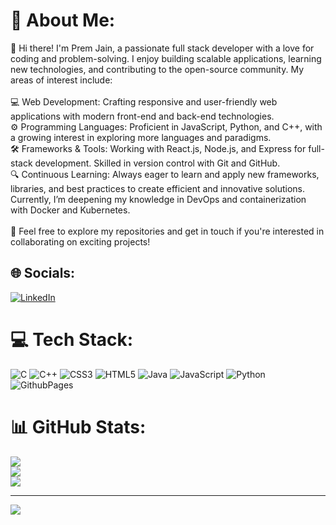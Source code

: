 # 💫 About Me:
👋 Hi there! I'm Prem Jain, a passionate full stack developer with a love for coding and problem-solving. I enjoy building scalable applications, learning new technologies, and contributing to the open-source community. My areas of interest include:<br><br>💻 Web Development: Crafting responsive and user-friendly web applications with modern front-end and back-end technologies.<br>⚙️ Programming Languages: Proficient in JavaScript, Python, and C++, with a growing interest in exploring more languages and paradigms.<br>🛠 Frameworks & Tools: Working with React.js, Node.js, and Express for full-stack development. Skilled in version control with Git and GitHub.<br>🔍 Continuous Learning: Always eager to learn and apply new frameworks, libraries, and best practices to create efficient and innovative solutions.<br>Currently, I’m deepening my knowledge in DevOps and containerization with Docker and Kubernetes.<br><br>🚀 Feel free to explore my repositories and get in touch if you're interested in collaborating on exciting projects!  


## 🌐 Socials:
[![LinkedIn](https://img.shields.io/badge/LinkedIn-%230077B5.svg?logo=linkedin&logoColor=white)](https://linkedin.com/in/https://www.linkedin.com/in/premjaina/) 


# 💻 Tech Stack:
![C](https://img.shields.io/badge/c-%2300599C.svg?style=for-the-badge&logo=c&logoColor=white) ![C++](https://img.shields.io/badge/c++-%2300599C.svg?style=for-the-badge&logo=c%2B%2B&logoColor=white) ![CSS3](https://img.shields.io/badge/css3-%231572B6.svg?style=for-the-badge&logo=css3&logoColor=white) ![HTML5](https://img.shields.io/badge/html5-%23E34F26.svg?style=for-the-badge&logo=html5&logoColor=white) ![Java](https://img.shields.io/badge/java-%23ED8B00.svg?style=for-the-badge&logo=openjdk&logoColor=white) ![JavaScript](https://img.shields.io/badge/javascript-%23323330.svg?style=for-the-badge&logo=javascript&logoColor=%23F7DF1E) ![Python](https://img.shields.io/badge/python-3670A0?style=for-the-badge&logo=python&logoColor=ffdd54) ![GithubPages](https://img.shields.io/badge/github%20pages-121013?style=for-the-badge&logo=github&logoColor=white)
# 📊 GitHub Stats:
![](https://github-readme-stats.vercel.app/api?username=Premjaina&theme=dark&hide_border=false&include_all_commits=false&count_private=false)<br/>
![](https://github-readme-streak-stats.herokuapp.com/?user=Premjaina&theme=dark&hide_border=false)<br/>
![](https://github-readme-stats.vercel.app/api/top-langs/?username=Premjaina&theme=dark&hide_border=false&include_all_commits=false&count_private=false&layout=compact)

---
[![](https://visitcount.itsvg.in/api?id=Premjaina&icon=0&color=0)](https://visitcount.itsvg.in)

<!-- Proudly created with GPRM ( https://gprm.itsvg.in ) -->
